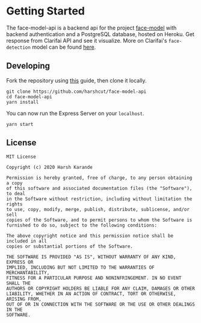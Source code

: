 # Getting Started

The face-model-api is a backend api for the project [face-model](https://github.com/harshcut/face-model) with backend authentication and a PostgreSQL database, hosted on Heroku. Get response from Clarifai API and see it visualize. More on Clarifai's `face-detection` model can be found [here](https://www.clarifai.com/models/face-detection).

## Developing

Fork the repository using [this](https://docs.github.com/en/github/getting-started-with-github/fork-a-repo) guide, then clone it locally.

```shell
git clone https://github.com/harshcut/face-model-api
cd face-model-api
yarn install
```

You can now run the Express Server on your `localhost`.

```shell
yarn start
```

## License

```text
MIT License

Copyright (c) 2020 Harsh Karande

Permission is hereby granted, free of charge, to any person obtaining a copy
of this software and associated documentation files (the "Software"), to deal
in the Software without restriction, including without limitation the rights
to use, copy, modify, merge, publish, distribute, sublicense, and/or sell
copies of the Software, and to permit persons to whom the Software is
furnished to do so, subject to the following conditions:

The above copyright notice and this permission notice shall be included in all
copies or substantial portions of the Software.

THE SOFTWARE IS PROVIDED "AS IS", WITHOUT WARRANTY OF ANY KIND, EXPRESS OR
IMPLIED, INCLUDING BUT NOT LIMITED TO THE WARRANTIES OF MERCHANTABILITY,
FITNESS FOR A PARTICULAR PURPOSE AND NONINFRINGEMENT. IN NO EVENT SHALL THE
AUTHORS OR COPYRIGHT HOLDERS BE LIABLE FOR ANY CLAIM, DAMAGES OR OTHER
LIABILITY, WHETHER IN AN ACTION OF CONTRACT, TORT OR OTHERWISE, ARISING FROM,
OUT OF OR IN CONNECTION WITH THE SOFTWARE OR THE USE OR OTHER DEALINGS IN THE
SOFTWARE.
```
